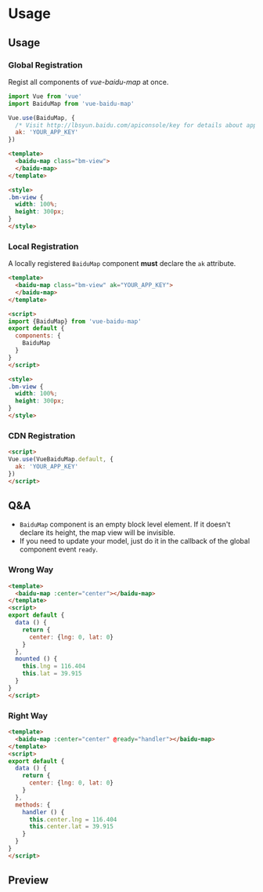 # Usage

## Usage

### Global Registration

Regist all components of *vue-baidu-map* at once.

```javascript
import Vue from 'vue'
import BaiduMap from 'vue-baidu-map'

Vue.use(BaiduMap, {
  /* Visit http://lbsyun.baidu.com/apiconsole/key for details about app key. */
  ak: 'YOUR_APP_KEY'
})
```

```html
<template>
  <baidu-map class="bm-view">
  </baidu-map>
</template>

<style>
.bm-view {
  width: 100%;
  height: 300px;
}
</style>
```

### Local Registration

A locally registered `BaiduMap` component **must** declare the `ak` attribute.

```html
<template>
  <baidu-map class="bm-view" ak="YOUR_APP_KEY">
  </baidu-map>
</template>

<script>
import {BaiduMap} from 'vue-baidu-map'
export default {
  components: {
    BaiduMap
  }
}
</script>

<style>
.bm-view {
  width: 100%;
  height: 300px;
}
</style>
```

### CDN Registration

```html
<script>
Vue.use(VueBaiduMap.default, {
  ak: 'YOUR_APP_KEY'
})
</script>
```

## Q&A

- `BaiduMap` component is an empty block level element. If it doesn't declare its height, the map view will be invisible.
- If you need to update your model, just do it in the callback of the global component event `ready`.

### Wrong Way

```html
<template>
  <baidu-map :center="center"></baidu-map>
</template>
<script>
export default {
  data () {
    return {
      center: {lng: 0, lat: 0}
    }
  },
  mounted () {
    this.lng = 116.404
    this.lat = 39.915
  }
}
</script>
```

### Right Way

```html
<template>
  <baidu-map :center="center" @ready="handler"></baidu-map>
</template>
<script>
export default {
  data () {
    return {
      center: {lng: 0, lat: 0}
    }
  },
  methods: {
    handler () {
      this.center.lng = 116.404
      this.center.lat = 39.915
    }
  }
}
</script>
```

## Preview

<doc-preview>
  <baidu-map class="map" center="北京" :zoom="15">
  </baidu-map>
</doc-preview>
